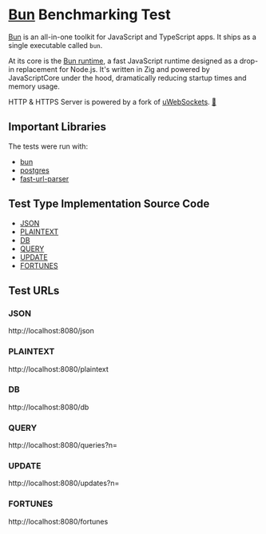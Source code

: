 # [Bun](https://github.com/oven-sh/bun) Benchmarking Test

[Bun](https://github.com/oven-sh/bun) is an all-in-one toolkit for JavaScript and TypeScript apps. It ships as a single executable called `bun​`.

At its core is the [Bun runtime](https://bun.sh/docs#what-is-a-runtime), a fast JavaScript runtime designed as a drop-in replacement for Node.js. It's written in Zig and powered by JavaScriptCore under the hood, dramatically reducing startup times and memory usage.

HTTP & HTTPS Server is powered by a fork of [uWebSockets](https://github.com/uNetworking/uWebSockets). [🔗](https://github.com/oven-sh/bun/blob/main/packages/bun-types/bun.d.ts#L2050)

## Important Libraries

The tests were run with:

* [bun](https://github.com/oven-sh/bun)
* [postgres](https://github.com/porsager/postgres)
* [fast-url-parser](https://github.com/petkaantonov/urlparser)

## Test Type Implementation Source Code

* [JSON](./src/app.ts#L9)
* [PLAINTEXT](./src/app.ts#L7)
* [DB](./src/app.ts#L12)
* [QUERY](./src/app.ts#L40)
* [UPDATE](./src/app.ts#L51)
* [FORTUNES](./src/app.ts#L17)

## Test URLs
### JSON

http://localhost:8080/json

### PLAINTEXT

http://localhost:8080/plaintext

### DB

http://localhost:8080/db

### QUERY

http://localhost:8080/queries?n=

### UPDATE

http://localhost:8080/updates?n=

### FORTUNES

http://localhost:8080/fortunes